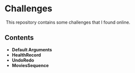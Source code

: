 # Challenges

​	This repository contains some challenges that I found online.

## Contents

* **Default Arguments**
* **HealthRecord**
* **UndoRedo**
* **MoviesSequence**